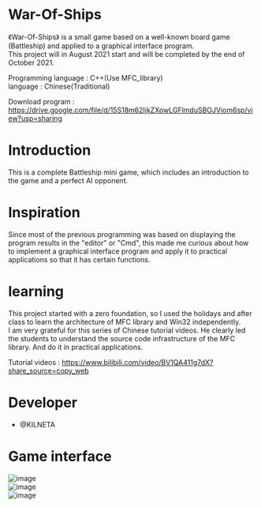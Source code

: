 # War-Of-Ships
《War-Of-Ships》 is a small game based on a well-known board game (Battleship) and applied to a graphical interface program.  
This project will in August 2021 start  and will be completed by the end of October 2021.  
  
Programming language : C++(Use MFC_library)  
language : Chinese(Traditional)  
  
Download program : https://drive.google.com/file/d/15S18m62IjkZXowLGFlmduSBOJViom6sp/view?usp=sharing  
  
# Introduction  
This is a complete Battleship mini game, which includes an introduction to the game and a perfect AI opponent.  
  
# Inspiration  
Since most of the previous programming was based on displaying the program results in the "editor" or "Cmd", this made me curious about how to implement a graphical interface program and apply it to practical applications so that it has certain functions.  
  
# learning 
This project started with a zero foundation, so I used the holidays and after class to learn the architecture of MFC library and Win32 independently.  
I am very grateful for this series of Chinese tutorial videos. He clearly led the students to understand the source code infrastructure of the MFC library. And do it in practical applications.  
  
Tutorial videos : https://www.bilibili.com/video/BV1QA411g7dX?share_source=copy_web  
  
# Developer
* @KILNETA  
  
# Game interface  
![image](https://user-images.githubusercontent.com/47145154/148564807-4a9704b2-c8b8-4ead-b124-6c5aad0a33bd.png)  
![image](https://user-images.githubusercontent.com/47145154/148564899-c0c2f18a-7019-4c15-8af8-cef5341dac5c.png)  
![image](https://user-images.githubusercontent.com/47145154/148564922-d78fc1c5-b84b-4bf7-87f6-758e1eb6712a.png)  
